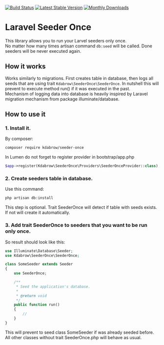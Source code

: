 [![Build Status](https://travis-ci.com/karoldabro/seeder-once.svg?branch=master)](https://travis-ci.com/karoldabro/seeder-once)
[![Latest Stable Version](https://poser.pugx.org/kdabrow/seeder-once/v)](//packagist.org/packages/kdabrow/seeder-once)
[![Monthly Downloads](https://poser.pugx.org/kdabrow/seeder-once/d/monthly)](//packagist.org/kdabrow/seeder-once)
# Laravel Seeder Once
This library allows you to run your Larvel seeders only once. <br> No matter how many times artisan command `db:seed` will be called. Done seeders will be never executed again.

## How it works
Works similarly to migrations. First creates table in database, then logs all seeds that are using trait `Kdabrow\SeederOnce\SeederOnce`. In nutshell this will prevent to execute method run() if it was executed in the past. <br> Mechanism of logging data into database is heavily inspired by Laravel migration mechanism from package illuminate/database.

## How to use it

### 1. Install it. 
By composer:
```bash
composer require kdabrow/seeder-once
```

In Lumen do not forget to register provider in bootstrap/app.php
```php
$app->register(Kdabrow\SeederOnce\Providers\SeederOnceProvider::class);
```

### 2. Create seeders table in database. 
Use this command:
``` bash
php artisan db:install
```
This step is optional. Trait SeederOnce will detect if table with seeds exists. If not will create it automatically.

### 3. Add trait SeederOnce to seeders that you want to be run only once. 
So result should look like this:
```php
use Illuminate\Database\Seeder;
use Kdabrow\SeederOnce\SeederOnce;

class SomeSeeder extends Seeder
{
    use SeederOnce;

    /**
     * Seed the application's database.
     *
     * @return void
     */
    public function run()
    {
        //
    }
}
```
This will prevent to seed class SomeSeeder if was already seeded before. All other classes without trait SeederOnce.php will behave as usual.
